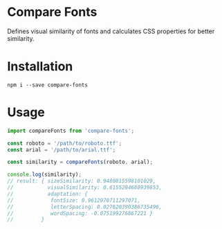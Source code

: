 # Compare Fonts
Defines visual similarity of fonts and calculates CSS properties for better similarity.

# Installation
```
npm i --save compare-fonts
```

# Usage

```js
import compareFonts from 'compare-fonts';

const roboto = '/path/to/roboto.ttf';
const arial = '/path/to/arial.ttf';

const similarity = compareFonts(roboto, arial);

console.log(similarity);
// result: { sizeSimilarity: 0.9480815598101029,
//           visualSimilarity: 0.6155284688939853,
//           adaptation: {
//            fontSize: 0.9612970711297071,
//            letterSpacing: 0.027620390386735496,
//            wordSpacing: -0.075199276867221 }
//         }
```

